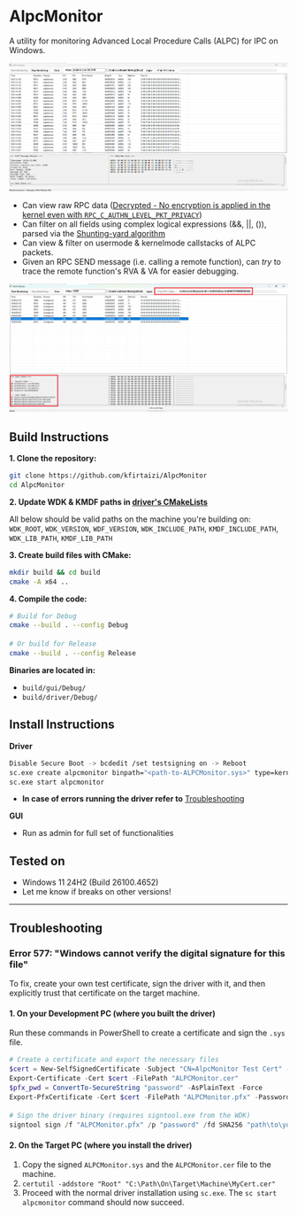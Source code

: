 # AlpcMonitor

A utility for monitoring Advanced Local Procedure Calls (ALPC) for IPC on Windows.  

![AlpcMonitor GUI Screenshot](docs/images/alpcmonitor-gui.png)

* Can view raw RPC data ([Decrypted - No encryption is applied in the kernel even with `RPC_C_AUTHN_LEVEL_PKT_PRIVACY`](https://learn.microsoft.com/en-us/windows/win32/rpc/authentication-level-constants#RPC_C_AUTHN_LEVEL_PKT_PRIVACY))
* Can filter on all fields using complex logical expressions (&&, ||, ()), parsed via the [Shunting-yard algorithm](https://en.wikipedia.org/wiki/Shunting_yard_algorithm)
* Can view & filter on usermode & kernelmode callstacks of ALPC packets.
* Given an RPC SEND message (i.e. calling a remote function), can _try_ to trace the remote function's RVA & VA for easier debugging.  

![Callstack and RPC Callee](docs/images/callstack-and-rpc-callee.png)

## Build Instructions

**1. Clone the repository:**
```bash
git clone https://github.com/kfirtaizi/AlpcMonitor
cd AlpcMonitor
```

**2. Update WDK & KMDF paths in [driver's CMakeLists](https://github.com/kfirtaizi/AlpcMonitor/blob/main/driver/CMakeLists.txt)**  
  
All below should be valid paths on the machine you're building on:  
`WDK_ROOT`, `WDK_VERSION`, `WDF_VERSION`, `WDK_INCLUDE_PATH`, `KMDF_INCLUDE_PATH`, `WDK_LIB_PATH`, `KMDF_LIB_PATH`

**3. Create build files with CMake:**
```bash
mkdir build && cd build
cmake -A x64 ..
```

**4. Compile the code:**
```bash
# Build for Debug
cmake --build . --config Debug

# Or build for Release
cmake --build . --config Release
```

**Binaries are located in:**
* `build/gui/Debug/`
* `build/driver/Debug/`

## Install Instructions

**Driver**
```bash
Disable Secure Boot -> bcdedit /set testsigning on -> Reboot
sc.exe create alpcmonitor binpath="<path-to-ALPCMonitor.sys>" type=kernel
sc.exe start alpcmonitor
```

* **In case of errors running the driver refer to** [Troubleshooting](#troubleshooting)

**GUI**
* Run as admin for full set of functionalities

## Tested on
* Windows 11 24H2 (Build 26100.4652)
* Let me know if breaks on other versions!

---
## Troubleshooting

### Error 577: "Windows cannot verify the digital signature for this file"
To fix, create your own test certificate, sign the driver with it, and then explicitly trust that certificate on the target machine.

#### 1. On your Development PC (where you built the driver)
Run these commands in PowerShell to create a certificate and sign the `.sys` file.
```powershell
# Create a certificate and export the necessary files
$cert = New-SelfSignedCertificate -Subject "CN=AlpcMonitor Test Cert" -Type CodeSigningCert
Export-Certificate -Cert $cert -FilePath "ALPCMonitor.cer"
$pfx_pwd = ConvertTo-SecureString "password" -AsPlainText -Force
Export-PfxCertificate -Cert $cert -FilePath "ALPCMonitor.pfx" -Password $pfx_pwd

# Sign the driver binary (requires signtool.exe from the WDK)
signtool sign /f "ALPCMonitor.pfx" /p "password" /fd SHA256 "path\to\your\build\driver\Debug\ALPCMonitor.sys"
```

#### 2. On the Target PC (where you install the driver)
1. Copy the signed `ALPCMonitor.sys` and the `ALPCMonitor.cer` file to the machine.
2. `certutil -addstore "Root" "C:\Path\On\Target\Machine\MyCert.cer"`
3. Proceed with the normal driver installation using `sc.exe`. The `sc start alpcmonitor` command should now succeed.
